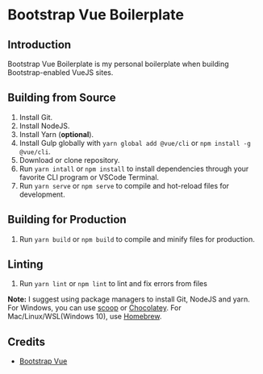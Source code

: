 # Bootstrap Vue Boilerplate

## Introduction

Bootstrap Vue Boilerplate is my personal boilerplate when building Bootstrap-enabled VueJS sites.

## Building from Source

1. Install Git.
2. Install NodeJS.
3. Install Yarn (**optional**).
4. Install Gulp globally with `yarn global add @vue/cli` or `npm install -g @vue/cli`.
5. Download or clone repository.
6. Run `yarn intall` or `npm install` to install dependencies through your favorite CLI program or VSCode Terminal.
7. Run `yarn serve` or `npm serve` to compile and hot-reload files for development.

## Building for Production

1. Run `yarn build` or `npm build` to compile and minify files for production.

## Linting

1. Run `yarn lint` or `npm lint` to lint and fix errors from files

**Note:** 
I suggest using package managers to install Git, NodeJS and yarn. For Windows, you can use [scoop](https://scoop.sh) or [Chocolatey](https://chocolatey.org). For Mac/Linux/WSL(Windows 10), use [Homebrew](https://brew.sh).

## Credits

* [Bootstrap Vue](https://bootstrap-vue.js.org/)
